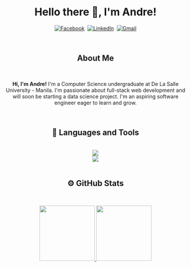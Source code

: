 <h1 align="center">
Hello there 👋, I'm Andre!
</h1>
<p align="center">
<a href="https://www.facebook.com/karlandre.aquino/"><img src="https://img.shields.io/badge/facebook-%231877F2.svg?&style=for-the-badge&logo=facebook&logoColor=white" alt="Facebook" /></a>&nbsp;
<a href="https://www.linkedin.com/in/karl-andre-aquino/"><img src="https://img.shields.io/badge/linkedin-%230077B5.svg?&style=for-the-badge&logo=linkedin&logoColor=white" alt="LinkedIn" /></a>&nbsp;
<a href="mailto:karlandre.aquino@gmail.com"><img src="https://img.shields.io/badge/gmail-%23D14836.svg?&style=for-the-badge&logo=gmail&logoColor=white" alt="Gmail"/></a>
</p>

<br/>

<h2 align="center">
About Me
</h2>
<br/>

<p align="center">
<b>Hi, I'm Andre!</b>  I'm a Computer Science undergraduate at De La Salle University - Manila. I'm passionate about full-stack web development and will soon be starting a data science project. I'm an aspiring software engineer eager to learn and grow.
</p>

<br/>
<h2 align="center"> 🔧 Languages and Tools </h2>
<br/>

<div align="center">
  <img src="https://skillicons.dev/icons?i=javascript,react,nextjs,nodejs,tailwind,firebase,mysql,mongodb,python,java,c,cpp,vue,html,css"/>
</div>
<div align="center">
  <img src="https://skillicons.dev/icons?i=github,git,gitlab,vscode,visualstudio,figma"/>
</div>
<br/>

<h2 align="center"> ⚙️ GitHub Stats </h2>
<br/>

<p align="center">
<a href="https://github.com/Andre0819" align="center">
  <img height="150em" src="https://github-readme-stats-eight-theta.vercel.app/api?username=Andre0819&show_icons=true&theme=vue-dark&include_all_commits=true&count_private=true&hide=stars,issues" />
</a>
<a href="https://github.com/Andre0819" align="center">
<img height="150em" src="https://github-readme-stats-eight-theta.vercel.app/api/top-langs/?username=Andre0819&layout=compact&exclude_lang=java+r&theme=vue-dark&include_all_commits=true" />
</a>
</p>

<br>